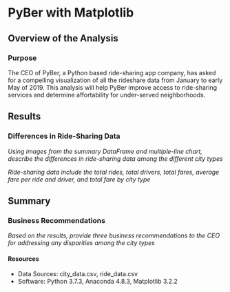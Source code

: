 # PyBer with Matplotlib

## Overview of the Analysis
### Purpose
The CEO of PyBer, a Python based ride-sharing app company, has asked for a compelling visualization of all the rideshare data from January to early May of 2019. This analysis will help PyBer improve access to ride-sharing services and determine affortability for under-served neighborhoods.

## Results
### Differences in Ride-Sharing Data
*Using images from the summary DataFrame and multiple-line chart, describe the differences in ride-sharing data among the different city types*

*Ride-sharing data include the total rides, total drivers, total fares, average fare per ride and driver, and total fare by city type*

## Summary
### Business Recommendations
*Based on the results, provide three business recommendations to the CEO for addressing any disparities among the city types*

#### Resources
- Data Sources: city_data.csv, ride_data.csv
- Software: Python 3.7.3, Anaconda 4.8.3, Matplotlib 3.2.2
